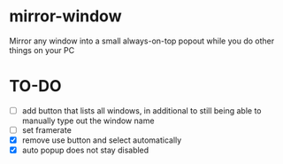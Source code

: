 # mirror-window
Mirror any window into a small always-on-top popout while you do other things on your PC

# TO-DO
- [ ] add button that lists all windows, in additional to still being able to manually type out the window name
- [ ] set framerate
- [x] remove use button and select automatically
- [x] auto popup does not stay disabled